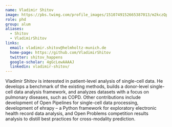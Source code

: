 ```yaml
---
name: Vladimir Shitov
image: https://pbs.twimg.com/profile_images/1510749152665387013/m2kczQp0_400x400.jpg
role: phd
group: alum
aliases:
  - Shitov
  - VladimirShitov
links:
  email: vladimir.shitov@helmholtz-munich.de
  home-page: https://github.com/VladimirShitov
  twitter: shitov_happens
  google-scholar: 4gGcLewAAAAJ
  linkedin: vladimir-shitov/
---
```


Vladimir Shitov is interested in patient-level analysis of single-cell data. He develops a benchmark of the existing methods, builds a donor-level single-cell data analysis framework, and analyzes datasets with a focus on pulmonary diseases, such as COPD. Other contributions include development of Open Pipelines for single-cell data processing, development of ehrapy – a Python framework for exploratory electronic health record data analysis, and Open Problems competition results analysis to distill best practices for cross-modality prediction.
